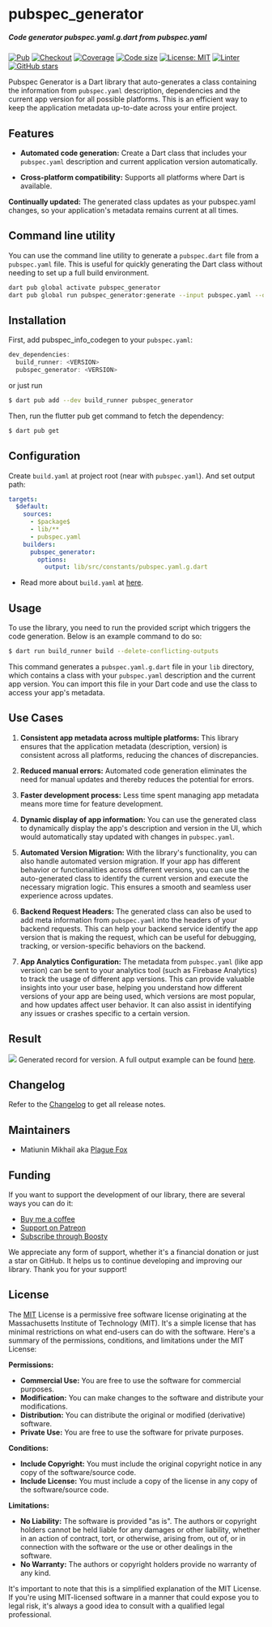 # pubspec_generator

##### Code generator pubspec.yaml.g.dart from pubspec.yaml

[![Pub](https://img.shields.io/pub/v/pubspec_generator.svg)](https://pub.dev/packages/pubspec_generator)
[![Checkout](https://github.com/PlugFox/pubspec_generator/actions/workflows/checkout.yml/badge.svg)](https://github.com/PlugFox/pubspec_generator/actions/workflows/checkout.yml)
[![Coverage](https://codecov.io/gh/PlugFox/pubspec_generator/branch/master/graph/badge.svg)](https://codecov.io/gh/PlugFox/pubspec_generator)
[![Code size](https://img.shields.io/github/languages/code-size/plugfox/pubspec_generator?logo=github&logoColor=white)](https://github.com/plugfox/pubspec_generator)
[![License: MIT](https://img.shields.io/badge/license-MIT-purple.svg)](https://opensource.org/licenses/MIT)
[![Linter](https://img.shields.io/badge/style-linter-40c4ff.svg)](https://pub.dev/packages/linter)
[![GitHub stars](https://img.shields.io/github/stars/plugfox/pubspec_generator?style=social)](https://github.com/plugfox/pubspec_generator/)

Pubspec Generator is a Dart library that auto-generates a class containing the information from `pubspec.yaml` description, dependencies and the current app version for all possible platforms. This is an efficient way to keep the application metadata up-to-date across your entire project.

## Features

- **Automated code generation:** Create a Dart class that includes your `pubspec.yaml` description and current application version automatically.

- **Cross-platform compatibility:** Supports all platforms where Dart is available.

**Continually updated:** The generated class updates as your pubspec.yaml changes, so your application's metadata remains current at all times.

## Command line utility

You can use the command line utility to generate a `pubspec.dart` file from a `pubspec.yaml` file.
This is useful for quickly generating the Dart class without needing to set up a full build environment.

```sh
dart pub global activate pubspec_generator
dart pub global run pubspec_generator:generate --input pubspec.yaml --output lib/src/pubspec.yaml.g.dart
```

## Installation

First, add pubspec_info_codegen to your `pubspec.yaml`:

```dart
dev_dependencies:
  build_runner: <VERSION>
  pubspec_generator: <VERSION>
```

or just run

```bash
$ dart pub add --dev build_runner pubspec_generator
```

Then, run the flutter pub get command to fetch the dependency:

```bash
$ dart pub get
```

## Configuration

Create `build.yaml` at project root (near with `pubspec.yaml`).
And set output path:

```yaml
targets:
  $default:
    sources:
      - $package$
      - lib/**
      - pubspec.yaml
    builders:
      pubspec_generator:
        options:
          output: lib/src/constants/pubspec.yaml.g.dart
```

- Read more about `build.yaml` at [here](https://pub.dev/packages/build_config).

## Usage

To use the library, you need to run the provided script which triggers the code generation. Below is an example command to do so:

```bash
$ dart run build_runner build --delete-conflicting-outputs
```

This command generates a `pubspec.yaml.g.dart` file in your `lib` directory, which contains a class with your `pubspec.yaml` description and the current app version. You can import this file in your Dart code and use the class to access your app's metadata.

## Use Cases

1. **Consistent app metadata across multiple platforms:** This library ensures that the application metadata (description, version) is consistent across all platforms, reducing the chances of discrepancies.

2. **Reduced manual errors:** Automated code generation eliminates the need for manual updates and thereby reduces the potential for errors.

3. **Faster development process:** Less time spent managing app metadata means more time for feature development.

4. **Dynamic display of app information:** You can use the generated class to dynamically display the app's description and version in the UI, which would automatically stay updated with changes in `pubspec.yaml`.

5. **Automated Version Migration:** With the library's functionality, you can also handle automated version migration. If your app has different behavior or functionalities across different versions, you can use the auto-generated class to identify the current version and execute the necessary migration logic. This ensures a smooth and seamless user experience across updates.

6. **Backend Request Headers:** The generated class can also be used to add meta information from `pubspec.yaml` into the headers of your backend requests. This can help your backend service identify the app version that is making the request, which can be useful for debugging, tracking, or version-specific behaviors on the backend.

7. **App Analytics Configuration:** The metadata from `pubspec.yaml` (like app version) can be sent to your analytics tool (such as Firebase Analytics) to track the usage of different app versions. This can provide valuable insights into your user base, helping you understand how different versions of your app are being used, which versions are most popular, and how updates affect user behavior. It can also assist in identifying any issues or crashes specific to a certain version.

## Result

![](version.png)
Generated record for version. A full output example can be found [here](https://pub.dev/packages/pubspec_generator/example).

## Changelog

Refer to the [Changelog](https://github.com/plugfox/pubspec_generator/blob/master/CHANGELOG.md) to get all release notes.

## Maintainers

- Matiunin Mikhail aka [Plague Fox](https://plugfox.dev)

## Funding

If you want to support the development of our library, there are several ways you can do it:

- [Buy me a coffee](https://www.buymeacoffee.com/plugfox)
- [Support on Patreon](https://www.patreon.com/plugfox)
- [Subscribe through Boosty](https://boosty.to/plugfox)

We appreciate any form of support, whether it's a financial donation or just a star on GitHub. It helps us to continue developing and improving our library. Thank you for your support!

## License

The [MIT](https://github.com/plugfox/pubspec_generator/blob/master/LICENSE) License is a permissive free software license originating at the Massachusetts Institute of Technology (MIT). It's a simple license that has minimal restrictions on what end-users can do with the software. Here's a summary of the permissions, conditions, and limitations under the MIT License:

**Permissions:**

- **Commercial Use:** You are free to use the software for commercial purposes.
- **Modification:** You can make changes to the software and distribute your modifications.
- **Distribution:** You can distribute the original or modified (derivative) software.
- **Private Use:** You are free to use the software for private purposes.

**Conditions:**

- **Include Copyright:** You must include the original copyright notice in any copy of the software/source code.
- **Include License:** You must include a copy of the license in any copy of the software/source code.

**Limitations:**

- **No Liability:** The software is provided "as is". The authors or copyright holders cannot be held liable for any damages or other liability, whether in an action of contract, tort, or otherwise, arising from, out of, or in connection with the software or the use or other dealings in the software.
- **No Warranty:** The authors or copyright holders provide no warranty of any kind.

It's important to note that this is a simplified explanation of the MIT License. If you're using MIT-licensed software in a manner that could expose you to legal risk, it's always a good idea to consult with a qualified legal professional.
